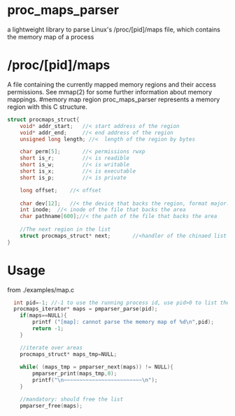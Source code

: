 # proc_maps_parser
a lightweight library to parse Linux's /proc/[pid]/maps file, which contains the memory map of a process

# /proc/[pid]/maps
A file containing the currently mapped memory regions and
their access permissions.  See mmap(2) for some further
information about memory mappings.
#memory map region
proc_maps_parser represents a memory region with this C structure.
```C
struct procmaps_struct{
	void* addr_start; 	//< start address of the region
	void* addr_end; 	//< end address of the region
	unsigned long length; //<  length of the region by bytes

	char perm[5];		//< permissions rwxp 
	short is_r;			//< is readible
	short is_w;			//< is writable	
	short is_x;			//< is executable
	short is_p;			//< is private

	long offset;	//< offset
	
	char dev[12];	//< the device that backs the region, format major:minor
	int inode;	//< inode of the file that backs the area
	char pathname[600];//< the path of the file that backs the area
	
	//The next region in the list
	struct procmaps_struct* next;		//<handler of the chinaed list
}

```
# Usage
from ./examples/map.c
```C
  int pid=-1; //-1 to use the running process id, use pid>0 to list the map of another process
  procmaps_iterator* maps = pmparser_parse(pid);
	if(maps==NULL){
		printf ("[map]: cannot parse the memory map of %d\n",pid);
		return -1;
	}

	//iterate over areas
	procmaps_struct* maps_tmp=NULL;
	
	while( (maps_tmp = pmparser_next(maps)) != NULL){
		pmparser_print(maps_tmp,0);
		printf("\n~~~~~~~~~~~~~~~~~~~~~~~~~\n"); 
	}

	//mandatory: should free the list
	pmparser_free(maps);
```


